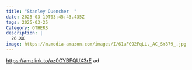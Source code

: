```yaml
---
title: "Stanley Quencher  "
date: 2025-03-19T03:45:43.435Z
tags: 2025-03-25
Category: OTHERS
description: |
  26.XX
image: https://m.media-amazon.com/images/I/61aFG92FqLL._AC_SY879_.jpg
---
```

https://amzlink.to/az0GYBFQUX3rE   ad